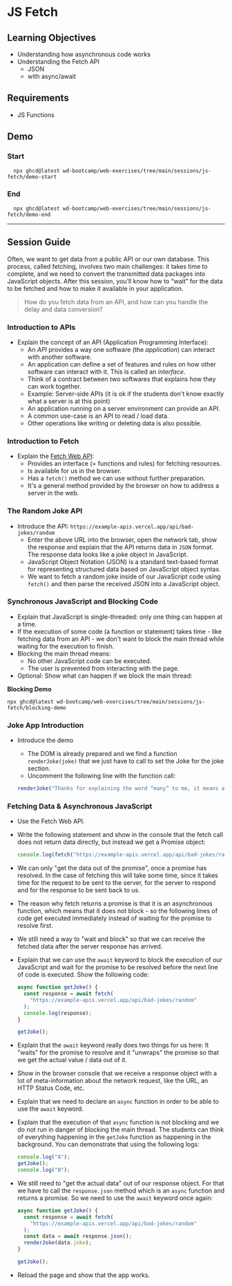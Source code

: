# JS Fetch

## Learning Objectives

- Understanding how asynchronous code works
- Understanding the Fetch API
  - JSON
  - with async/await

## Requirements

- JS Functions

## Demo

### Start

```
  npx ghcd@latest wd-bootcamp/web-exercises/tree/main/sessions/js-fetch/demo-start
```

### End

```
  npx ghcd@latest wd-bootcamp/web-exercises/tree/main/sessions/js-fetch/demo-end
```

---

## Session Guide

Often, we want to get data from a public API or our own database. This process, called fetching, involves two main challenges: it takes time to complete, and we need to convert the transmitted data packages into JavaScript objects.
After this session, you’ll know how to “wait” for the data to be fetched and how to make it available in your application.

> How do you fetch data from an API, and how can you handle the delay and data conversion?

### Introduction to APIs

- Explain the concept of an API (Application Programming Interface):
  - An _API_ provides a way one software (the _application_) can interact with another software.
  - An application can define a set of features and rules on how other software can interact with it. This is called an _interface_.
  - Think of a contract between two softwares that explains how they can work together.
  - Example: Server-side APIs (it is ok if the students don't know exactly what a server is at this point)
  - An application running on a server environment can provide an API.
  - A common use-case is an API to read / load data.
  - Other operations like writing or deleting data is also possible.

### Introduction to Fetch

- Explain the [Fetch Web API](https://developer.mozilla.org/en-US/docs/Web/API/Fetch_API):
  - Provides an interface (= functions and rules) for fetching resources.
  - Is available for us in the browser.
  - Has a `fetch()` method we can use without further preparation.
  - It's a general method provided by the browser on how to address a server in the web.

### The Random Joke API

- Introduce the API: `https://example-apis.vercel.app/api/bad-jokes/random`
  - Enter the above URL into the browser, open the network tab, show the response and explain that the API returns data in `JSON` format. The response data looks like a joke object in JavaScript.
  - JavaScript Object Notation (JSON) is a standard text-based format for representing structured data based on JavaScript object syntax.
  - We want to fetch a random joke inside of our JavaScript code using `fetch()` and then parse the received JSON into a JavaScript object.

### Synchronous JavaScript and Blocking Code

- Explain that JavaScript is single-threaded: only one thing can happen at a time.
- If the execution of some code (a function or statement) takes time - like fetching data from an API - we don't want to block the main thread while waiting for the execution to finish.
- Blocking the main thread means:
  - No other JavaScript code can be executed.
  - The user is prevented from interacting with the page.
- Optional: Show what can happen if we block the main thread:

**Blocking Demo**

```
npx ghcd@latest wd-bootcamp/web-exercises/tree/main/sessions/js-fetch/blocking-demo
```

### Joke App Introduction

- Introduce the demo

  - The DOM is already prepared and we find a function `renderJoke(joke)` that we just have to call to set the Joke for the joke section.
  - Uncomment the following line with the function call:

  ```js
  renderJoke("Thanks for explaining the word “many” to me, it means a lot.");
  ```

### Fetching Data & Asynchronous JavaScript

- Use the Fetch Web API.

- Write the following statement and show in the console that the fetch call does not return data directly, but instead we get a Promise object:

  ```js
  console.log(fetch("https://example-apis.vercel.app/api/bad-jokes/random"));
  ```

- We can only "get the data out of the promise", once a promise has resolved. In the case of fetching this will take some time, since it takes time for the request to be sent to the server, for the server to respond and for the response to be sent back to us.
- The reason why fetch returns a promise is that it is an asynchronous function, which means that it does not block - so the following lines of code get executed immediately instead of waiting for the promise to resolve first.
- We still need a way to "wait and block" so that we can receive the fetched data after the server response has arrived.
- Explain that we can use the `await` keyword to block the execution of our JavaScript and wait for the promise to be resolved before the next line of code is executed. Show the following code:

  ```js
  async function getJoke() {
    const response = await fetch(
      "https://example-apis.vercel.app/api/bad-jokes/random"
    );
    console.log(response);
  }

  getJoke();
  ```

- Explain that the `await` keyword really does two things for us here: It "waits" for the promise to resolve and it "unwraps" the promise so that we get the actual value / data out of it.
- Show in the browser console that we receive a response object with a lot of meta-information about the network request, like the URL, an HTTP Status Code, etc.

- Explain that we need to declare an `async` function in order to be able to use the `await` keyword.
- Explain that the execution of that `async` function is not blocking and we do not run in danger of blocking the main thread. The students can think of everything happening in the `getJoke` function as happening in the background. You can demonstrate that using the following logs:

  ```js
  console.log("A");
  getJoke();
  console.log("B");
  ```

- We still need to "get the actual data" out of our response object. For that we have to call the `response.json` method which is an `async` function and returns a promise. So we need to use the `await` keyword once again:

  ```js
  async function getJoke() {
    const response = await fetch(
      "https://example-apis.vercel.app/api/bad-jokes/random"
    );
    const data = await response.json();
    renderJoke(data.joke);
  }

  getJoke();
  ```

- Reload the page and show that the app works.
